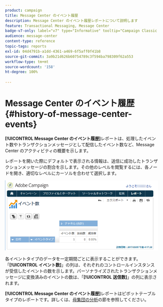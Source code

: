 ```yaml
---
product: campaign
title: Message Center のイベント履歴
description: Message Center のイベント履歴レポートについて説明します
feature: Transactional Messaging, Message Center
badge-v7-only: label="v7" type="Informative" tooltip="Campaign Classic v7 にのみ適用されます"
audience: message-center
content-type: reference
topic-tags: reports
exl-id: 04d4791b-a1dd-4361-a469-6f5aff0f41b8
source-git-commit: 3a9b21d626b60754789c3f594ba798309f62a553
workflow-type: tm+mt
source-wordcount: '158'
ht-degree: 100%

---
```


# Message Center のイベント履歴{#history-of-message-center-events}



**[!UICONTROL Message Center のイベント履歴]**&#x200B;レポートは、処理したイベント数やトランザクションメッセージとして配信したイベント数など、Message Center のアクティビティの概要を示します。

レポートを開いた際にデフォルトで表示される情報は、送信に成功したトランザクションメッセージの割合を示します。その他のレベルを閲覧するには、各ノードを開き、適切なレベルにカーソルを合わせて選択します。

![](assets/messagecenter_reporting_001.png)

各イベントタイプのデータを一定期間ごとに表示することができます。「**[!UICONTROL イベント数]**」の列は、それぞれのコントロールインスタンスが受信したイベントの数を示します。パーソナライズされたトランザクションメッセージに変換済みのイベントの数は、「**[!UICONTROL 送信数]**」の列に表示されます。

**[!UICONTROL Message Center のイベント履歴]**&#x200B;レポートはピボットテーブルタイプのレポートです。詳しくは、[母集団の分析](../../reporting/using/about-descriptive-analysis.md)の節を参照してください。
